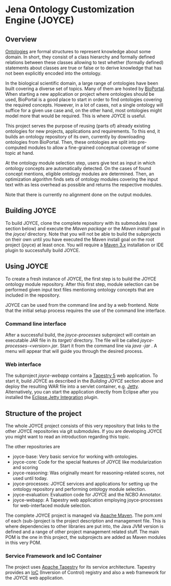 # Jena Ontology Customization Engine (JOYCE)

## Overview

[Ontologies](https://en.wikipedia.org/wiki/Ontology_(information_science)) are formal structures to represent knowledge about some domain. In short, they consist of a class hierarchy and formally defined relations between these classes allowing to test whether (formally defined) statements about classes are true or false or to derive knowledge that has not been explicitly encoded into the ontology.

In the biological scientific domain, a large range of ontologies have been built covering a diverse set of topics. Many of them are hosted by [BioPortal](http://bioportal.bioontology.org/). When starting a new application or project where ontologies should be used, BioPortal is a good place to start in order to find ontologies covering the required concepts. However, in a lot of cases, not a single ontology will suffice for a given use case and, on the other hand, most ontologies might model more that would be required. This is where JOYCE is useful.

This project serves the purpose of reusing (parts of) already existing ontologies for new projects, applications and requirements. To this end, it builds an ontology repository of its own, currently by downloading ontologies from BioPortal. Then, these ontologies are split into pre-computed modules to allow a fine-grained conceptual coverage of some topic at hand.

At the ontology module selection step, users give text as input in which ontology concepts are automatically detected. On the cases of found concept mentions, eligible ontology modules are determined. Then, an optimization algorithm finds sets of ontology modules covering the input text with as less overhead as possible and returns the respective modules.

Note that there is currently no alignment done on the output modules.

## Building JOYCE

To build JOYCE, clone the complete repository with its submodules (see section below) and execute the *Maven package* or the *Maven install* goal in the *joyce/* directory. Note that you will not be able to build the subprojects on their own until you have executed the Maven install goal on the root project (joyce) at least once. You will require a [Maven 3.x](https://maven.apache.org/) installation or IDE plugin to successfully build JOYCE.

## Using JOYCE

To create a fresh instance of JOYCE, the first step is to build the JOYCE ontology module repository. After this first step, module selection can be performed given input text files mentioning ontology concepts that are included in the repository.

JOYCE can be used from the command line and by a web frontend. Note that the initial setup process requires the use of the command line interface.

### Command line interface
After a successful build, the *joyce-processes* subproject will contain an executable JAR file in its *target/* directory. The file will be called *joyce-processes-&lt;version&gt;.jar*. Start it from the command line via *java -jar <path to the executable JAR file>*. A menu will appear that will guide you through the desired process.
  
### Web interface
The subproject *joyce-webapp* contains a [Tapestry 5](http://tapestry.apache.org/) web application. To start it, build JOYCE as described in the *Building JOYCE* section above and deploy the resulting WAR file into a servlet container, e.g. [Jetty](https://www.eclipse.org/jetty/). Alternatively, you can start the application directly from Eclipse after you installed the [Eclipse Jetty Integration](http://eclipse-jetty.github.io/) plugin.

## Structure of the project

The whole JOYCE project consists of this very repository that links to the other JOYCE repositories via git submodules. If you are developing JOYCE you might want to read an introduction regarding this topic.

The other repositories are

- joyce-base: Very basic service for working with ontologies.
- joyce-core: Code for the special features of JOYCE like modularization and scoring
- joyce-reasoning: Was originally meant for reasoning-related scores, not used until today.
- joyce-processes: JOYCE services and applications for setting up the ontology repository and performing ontology module selection.
- joyce-evaluation: Evaluation code for JOYCE and the NCBO Annotator.
- joyce-webapp: A Tapestry web application employing joyce-processes for web-interfaced module selection.

The complete JOYCE project is managed via [Apache Maven](http://maven.apache.org/). The pom.xml of each (sub-)project is the project description and management file. This is where dependencies to other libraries are put into, the Java JVM version is defined and a range of other project management related stuff. The main POM is the one in this project, the subprojects are added as Maven modules in this very POM.

### Service Framework and IoC Container

The project uses [Apache Tapestry](http://tapestry.apache.org/) for its service architecture. Tapestry provides an [IoC](https://en.wikipedia.org/wiki/Inversion_of_control) (Inversion of Control) registry and also a web framework for the JOYCE web application.
